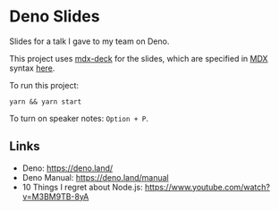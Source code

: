 # Deno Slides

Slides for a talk I gave to my team on Deno.

This project uses [mdx-deck][mdx-deck] for the slides, which are specified in [MDX][mdx] syntax [here][slides].

[mdx]: https://mdxjs.com/
[mdx-deck]: https://github.com/jxnblk/mdx-deck
[slides]: ./slides.mdx

To run this project:

```
yarn && yarn start
```

To turn on speaker notes: `Option + P`.

## Links

- Deno: https://deno.land/
- Deno Manual: https://deno.land/manual
- 10 Things I regret about Node.js: https://www.youtube.com/watch?v=M3BM9TB-8yA
